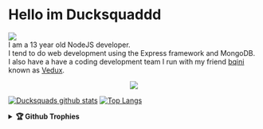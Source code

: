 # Hello im Ducksquaddd

![](https://komarev.com/ghpvc/?username=ducksquaddd&color=yellow)<br>
I am a 13 year old NodeJS developer.<br>I tend to do web development using the Express framework and MongoDB.<br>I also have a have a coding development team I run with my friend [bqini](https://github.com/bqini) known as [Vedux](https://github.com/Vedux-Development).

<p align="center">
    <img src="https://discord.c99.nl/widget/theme-3/816058457219792966.png">
</p> 


[![Ducksquads github stats](https://github-readme-stats.vercel.app/api?username=ducksquaddd&show_icons=true&theme=radical)](https://github.com/ducksquaddd)
[![Top Langs](https://github-readme-stats.vercel.app/api/top-langs/?username=ducksquaddd&layout=compact&theme=radical)](https://github.com/ducksquaddd)

<details>	
  <summary><b>🏆 Github Trophies</b></summary>
	
  <div align="center"> 
    <img 
      src="https://github-profile-trophy.vercel.app/?username=ducksquaddd&theme=gruvbox" alt="github-profile-trophy"
      height="180em"
    />

	</div>
</details>
